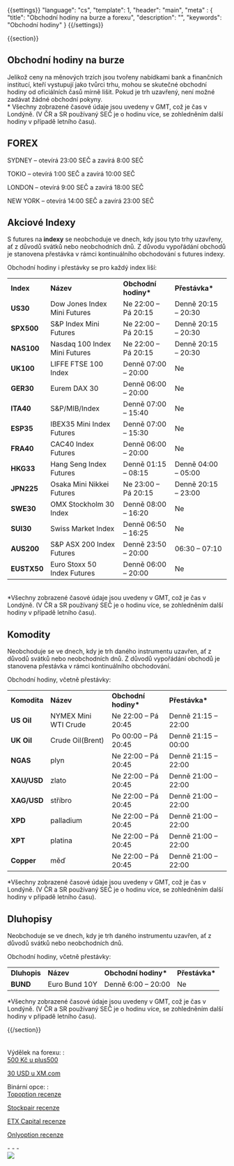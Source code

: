 {{settings}}
  "language": "cs",
  "template": 1,
  "header": "main",
  "meta" : {
    "title": "Obchodní hodiny na burze a forexu",
    "description": "",
    "keywords": "Obchodní hodiny"
  }
{{/settings}}

<div class="row">
<div class="col-md-9" role="main" markdown="1">

{{section}}

<div>
<h2>Obchodní hodiny na burze</h2>
Jelikož ceny na měnových trzích jsou tvořeny nabídkami bank a finančních institucí, kteří vystupují jako tvůrci trhu, mohou se skutečné obchodní hodiny od oficiálních časů mírně lišit. Pokud je trh uzavřený, není možné zadávat žádné obchodní pokyny.
<div>
<div>* Všechny zobrazené časové údaje jsou uvedeny v GMT, což je čas v Londýně. (V ČR a SR používaný SEČ je o hodinu více, se zohledněním další hodiny v případě letního času).</div>
<h2>FOREX</h2>
  

SYDNEY – otevírá 23:00 SEČ a zavírá 8:00 SEČ

TOKIO – otevírá 1:00 SEČ a zavírá 10:00 SEČ

LONDON – otevírá 9:00 SEČ a zavírá 18:00 SEČ

NEW YORK – otevírá 14:00 SEČ a zavírá 23:00 SEČ


<h2>Akciové Indexy</h2>
</div>
</div>
<div id="panes_oinfo_ohod_II">
<div>

S futures na<strong> indexy</strong> se neobchoduje ve dnech, kdy jsou tyto trhy uzavřeny, ať z důvodů svátků nebo neobchodních dnů. Z důvodu vypořádání obchodů je stanovena přestávka v rámci kontinuálního obchodování s futures indexy.

Obchodní hodiny i přestávky se pro každý index liší:
<div>
<table cellspacing="0" cellpadding="0"><colgroup> <col /> <col /> <col /> <col /></colgroup>
<tbody>
<tr>
<td><strong>Index</strong></td>
<td><strong>Název</strong></td>
<td><strong>Obchodní hodiny*</strong></td>
<td><strong>Přestávka*</strong></td>
</tr>
<tr>
<td><strong>US30</strong></td>
<td>Dow Jones Index Mini Futures</td>
<td>Ne 22:00 – Pá 20:15</td>
<td>Denně 20:15 – 20:30</td>
</tr>
<tr>
<td><strong>SPX500</strong></td>
<td>S&amp;P Index Mini Futures</td>
<td>Ne 22:00 – Pá 20:15</td>
<td>Denně 20:15 – 20:30</td>
</tr>
<tr>
<td><strong>NAS100</strong></td>
<td>Nasdaq 100 Index Mini Futures</td>
<td>Ne 22:00 – Pá 20:15</td>
<td>Denně 20:15 – 20:30</td>
</tr>
<tr>
<td><strong>UK100</strong></td>
<td>LIFFE FTSE 100 Index</td>
<td>Denně 07:00 – 20:00</td>
<td>Ne</td>
</tr>
<tr>
<td><strong>GER30</strong></td>
<td>Eurem DAX 30</td>
<td>Denně 06:00 – 20:00</td>
<td>Ne</td>
</tr>
<tr>
<td><strong>ITA40</strong></td>
<td>S&amp;P/MIB/Index</td>
<td>Denně 07:00 – 15:40</td>
<td>Ne</td>
</tr>
<tr>
<td><strong>ESP35</strong></td>
<td>IBEX35 Mini Index Futures</td>
<td>Denně 07:00 – 15:30</td>
<td>Ne</td>
</tr>
<tr>
<td><strong>FRA40</strong></td>
<td>CAC40 Index Futures</td>
<td>Denně 06:00 – 20:00</td>
<td>Ne</td>
</tr>
<tr>
<td><strong>HKG33</strong></td>
<td>Hang Seng Index Futures</td>
<td>Denně 01:15 – 08:15</td>
<td>Denně 04:00 – 05:00</td>
</tr>
<tr>
<td><strong>JPN225</strong></td>
<td>Osaka Mini Nikkei Futures</td>
<td>Ne 23:00 – Pá 20:15</td>
<td>Denně 20:15 – 23:00</td>
</tr>
<tr>
<td><strong>SWE30</strong></td>
<td>OMX Stockholm 30 Index</td>
<td>Denně 08:00 – 16:20</td>
<td>Ne</td>
</tr>
<tr>
<td><strong>SUI30</strong></td>
<td>Swiss Market Index</td>
<td>Denně 06:50 – 16:25</td>
<td>Ne</td>
</tr>
<tr>
<td><strong>AUS200</strong></td>
<td>S&amp;P ASX 200 Index Futures</td>
<td>Denně 23:50 – 20:00</td>
<td>06:30 – 07:10</td>
</tr>
<tr>
<td><strong>EUSTX50</strong></td>
<td>Euro Stoxx 50 Index Futures</td>
<td>Denně 06:00 – 20:00</td>
<td>Ne</td>
</tr>
</tbody>
</table>
&nbsp;

</div>
<div>
<div>*Všechny zobrazené časové údaje jsou uvedeny v GMT, což je čas v Londýně. (V ČR a SR používaný SEČ je o hodinu více, se zohledněním další hodiny v případě letního času).</div>
<h2>Komodity</h2>
</div>
</div>
</div>
<div id="panes_oinfo_ohod_III">
<div>

Neobchoduje se ve dnech, kdy je trh daného instrumentu uzavřen, ať z důvodů svátků nebo neobchodních dnů. Z důvodů vypořádání obchodů je stanovena přestávka v rámci kontinuálního obchodování.

Obchodní hodiny, včetně přestávky:
<div>
<table cellspacing="0" cellpadding="0"><colgroup> <col /> <col /> <col /> <col /></colgroup>
<tbody>
<tr>
<td><strong>Komodita</strong></td>
<td><strong>Název</strong></td>
<td><strong>Obchodní hodiny*</strong></td>
<td><strong>Přestávka*</strong></td>
</tr>
<tr>
<td><strong>US Oil</strong></td>
<td>NYMEX Mini WTI Crude</td>
<td>Ne 22:00 – Pá 20:45</td>
<td>Denně 21:15 – 22:00</td>
</tr>
<tr>
<td><strong>UK Oil</strong></td>
<td>Crude Oil(Brent)</td>
<td>Po 00:00 – Pá 20:45</td>
<td>Denně 21:15 – 00:00</td>
</tr>
<tr>
<td><strong>NGAS</strong></td>
<td>plyn</td>
<td>Ne 22:00 – Pá 20:45</td>
<td>Denně 21:15 – 22:00</td>
</tr>
<tr>
<td><strong>XAU/USD</strong></td>
<td>zlato</td>
<td>Ne 22:00 – Pá 20:45</td>
<td>Denně 21:00 – 22:00</td>
</tr>
<tr>
<td><strong>XAG/USD</strong></td>
<td>stříbro</td>
<td>Ne 22:00 – Pá 20:45</td>
<td>Denně 21:00 – 22:00</td>
</tr>
<tr>
<td><strong>XPD</strong></td>
<td>palladium</td>
<td>Ne 22:00 – Pá 20:45</td>
<td>Denně 21:00 – 22:00</td>
</tr>
<tr>
<td><strong>XPT</strong></td>
<td>platina</td>
<td>Ne 22:00 – Pá 20:45</td>
<td>Denně 21:00 – 22:00</td>
</tr>
<tr>
<td><strong>Copper</strong></td>
<td>měď</td>
<td>Ne 22:00 – Pá 20:45</td>
<td>Denně 21:00 – 22:00</td>
</tr>
</tbody>
</table>
</div>
<div>*Všechny zobrazené časové údaje jsou uvedeny v GMT, což je čas v Londýně. (V ČR a SR používaný SEČ je o hodinu více, se zohledněním další hodiny v případě letního času).</div>
<div></div>
<h2>Dluhopisy</h2>
</div>
</div>
<div id="panes_oinfo_ohod_IV">
<div>

Neobchoduje se ve dnech, kdy je trh daného instrumentu uzavřen, ať z důvodů svátků nebo neobchodních dnů.

Obchodní hodiny, včetně přestávky:
<div>
<table cellspacing="0" cellpadding="0"><colgroup> <col /> <col /> <col /> <col /></colgroup>
<tbody>
<tr>
<td><strong>Dluhopis</strong></td>
<td><strong>Název</strong></td>
<td><strong>Obchodní hodiny*</strong></td>
<td><strong>Přestávka*</strong></td>
</tr>
<tr>
<td><strong>BUND</strong></td>
<td>Euro Bund 10Y</td>
<td>Denně 6:00 – 20:00</td>
<td>Ne</td>
</tr>
</tbody>
</table>
*Všechny zobrazené časové údaje jsou uvedeny v GMT, což je čas v Londýně. (V ČR a SR používaný SEČ je o hodinu více, se zohledněním další hodiny v případě letního času).

</div>
</div>
</div>

{{/section}}
</div>
<div class="col-md-3" markdown="1">
<div class="well" markdown="1" style="margin-top: 2.5em">

Výdělek na forexu:
:    
[500 Kč u plus500](http://www.forexsrovnavac.cz/plus500 "plus500")

[30 USD u XM.com](http://www.forexsrovnavac.cz/xm-xemarkets-com "XM.com")

Binární opce:
:    
[Topoption recenze](http://www.forexsrovnavac.cz/topoption "TopOption recenze")

[Stockpair recenze](http://www.forexsrovnavac.cz/stockpair "Stockapair recenze")

[ETX Capital recenze](http://www.forexsrovnavac.cz/etx-capital-zkusenosti "ETX Capital recenze")

[Onlyoption recenze](http://www.forexsrovnavac.cz/onlyoption "Onlyoption recenze")


</div>
<div class="container-fluid" markdown="1">
- - -


</div>
<div class="container-fluid" markdown="1">

</div>
<div class="container-fluid" markdown="1">



</div>
<div class="container-fluid" markdown="1">



</div>
<div class="container-fluid" markdown="1">
<a href="http://blog.forexsrovnavac.cz/plus500cz"  target="_blank">
 <img src="http://blog.forexsrovnavac.cz/wp-content/uploads/2014/10/informace.png" width="" height=""/>

</a>

</div>
</div>
</div>
